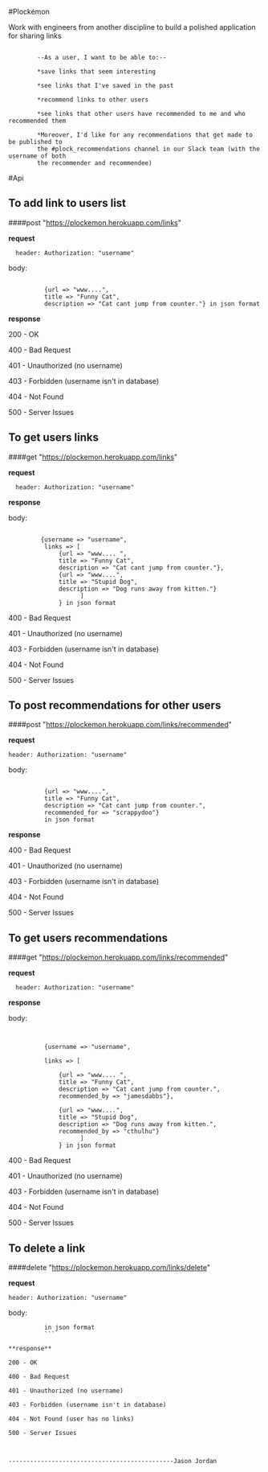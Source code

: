 #Plockémon

Work with engineers from another discipline to build a polished application for sharing links

```

        --As a user, I want to be able to:--

        *save links that seem interesting

        *see links that I've saved in the past

        *recommend links to other users

        *see links that other users have recommended to me and who recommended them

        *Moreover, I'd like for any recommendations that get made to be published to
        the #plock_recommendations channel in our Slack team (with the username of both
        the recommender and recommendee)

```


#Api

## To add link to users list
####post "https://plockemon.herokuapp.com/links"

**request**

```
  header: Authorization: "username"
```

body:

```

          {url => "www....",
          title => "Funny Cat",
          description => "Cat cant jump from counter."} in json format
```

**response**

200 - OK

400 - Bad Request

401 - Unauthorized (no username)

403 - Forbidden (username isn't in database)

404 - Not Found

500 - Server Issues

## To get users links
####get "https://plockemon.herokuapp.com/links"

**request**

```
  header: Authorization: "username"
```

**response**

body:

```

         {username => "username",
          links => [
              {url => "www.... ",
              title => "Funny Cat",
              description => "Cat cant jump from counter."},
              {url => "www....",
              title => "Stupid Dog",
              description => "Dog runs away from kitten."}
                    ]
              } in json format
```

400 - Bad Request

401 - Unauthorized (no username)

403 - Forbidden (username isn't in database)

404 - Not Found

500 - Server Issues

## To post recommendations for other users
####post "https://plockemon.herokuapp.com/links/recommended"

**request**

```
header: Authorization: "username"
```

body:

```

          {url => "www....",
          title => "Funny Cat",
          description => "Cat cant jump from counter.",
          recommended_for => "scrappydoo"}
          in json format
```

**response**

400 - Bad Request

401 - Unauthorized (no username)

403 - Forbidden (username isn't in database)

404 - Not Found

500 - Server Issues

## To get users recommendations
####get "https://plockemon.herokuapp.com/links/recommended"

**request**

```
  header: Authorization: "username"
```

**response**

body:

```


          {username => "username",

          links => [

              {url => "www.... ",
              title => "Funny Cat",
              description => "Cat cant jump from counter.",
              recommended_by => "jamesdabbs"},

              {url => "www....",
              title => "Stupid Dog",
              description => "Dog runs away from kitten.",
              recommended_by => "cthulhu"}
                    ]
              } in json format
```

400 - Bad Request

401 - Unauthorized (no username)

403 - Forbidden (username isn't in database)

404 - Not Found

500 - Server Issues

## To delete a link
####delete "https://plockemon.herokuapp.com/links/delete"

**request**

```
header: Authorization: "username"
```

body:

```    {title => "Funny Cat"}
          in json format
          ```

**response**

200 - OK

400 - Bad Request

401 - Unauthorized (no username)

403 - Forbidden (username isn't in database)

404 - Not Found (user has no links)

500 - Server Issues



----------------------------------------------Jason Jordan
